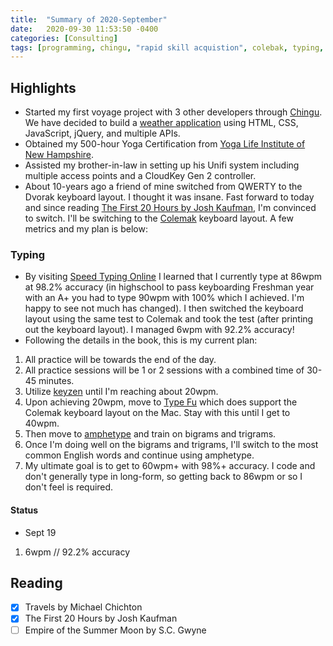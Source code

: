 ```yaml
---
title:  "Summary of 2020-September"
date:   2020-09-30 11:53:50 -0400
categories: [Consulting]
tags: [programming, chingu, "rapid skill acquistion", colebak, typing, certification, yoga]
---
```

## Highlights
- Started my first voyage project with 3 other developers through [Chingu](https://chingu.io). We have decided to build a [weather application](https://github.com/chingu-voyages/v23-toucans-team-02) using HTML, CSS, JavaScript, jQuery, and multiple APIs.
- Obtained my 500-hour Yoga Certification from [Yoga Life Institute of New Hampshire](http://www.yogalifenh.com).
- Assisted my brother-in-law in setting up his Unifi system including multiple access points and a CloudKey Gen 2 controller.
- About 10-years ago a friend of mine switched from QWERTY to the Dvorak keyboard layout. I thought it was insane. Fast forward to today and since reading [The First 20 Hours by Josh Kaufman](https://tinyurl.com/yyb825uf), I'm convinced to switch. I'll be switching to the [Colemak](https://colemak.com) keyboard layout. A few metrics and my plan is below:

### Typing
- By visiting [Speed Typing Online](https://www.speedtypingonline.com/typing-test) I learned that I currently type at 86wpm at 98.2% accuracy (in highschool to pass keyboarding Freshman year with an A+ you had to type 90wpm with 100% which I achieved. I'm happy to see not much has changed). I then switched the keyboard layout using the same test to Colemak and took the test (after printing out the keyboard layout). I managed 6wpm with 92.2% accuracy!
- Following the details in the book, this is my current plan:
1. All practice will be towards the end of the day.
2. All practice sessions will be 1 or 2 sessions with a combined time of 30-45 minutes.
3. Utilize [keyzen](https://github.com/wwwtyro/keyzen) until I'm reaching about 20wpm.
4. Upon achieving 20wpm, move to [Type Fu](https://type-fu.com) which does support the Colemak keyboard layout on the Mac. Stay with this until I get to 40wpm.
5. Then move to [amphetype](https://code.google.com/archive/p/amphetype/) and train on bigrams and trigrams.
6. Once I'm doing well on the bigrams and trigrams, I'll switch to the most common English words and continue using amphetype.
7. My ultimate goal is to get to 60wpm+ with 98%+ accuracy. I code and don't generally type in long-form, so getting back to 86wpm or so I don't feel is required.

#### Status
- Sept 19
1. 6wpm // 92.2% accuracy


## Reading
- [x] Travels by Michael Chichton
- [x] The First 20 Hours by Josh Kaufman
- [ ] Empire of the Summer Moon by S.C. Gwyne
